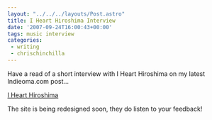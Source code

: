 ```yaml
---
layout: "../../../layouts/Post.astro"
title: I Heart Hiroshima Interview
date: '2007-09-24T16:00:43+00:00'
tags: music interview
categories:
 - writing
 - chrischinchilla
---
```


Have a read of a short interview with I Heart Hiroshima on my latest Indieoma.com post...

<a href="https://www.indieoma.com/public_journal.php?d=d947bf06a885db0d477d707121934ff8" target="_blank">I Heart Hiroshima</a>

The site is being redesigned soon, they do listen to your feedback!

